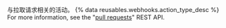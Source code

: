 与拉取请求相关的活动。 {% data reusables.webhooks.action_type_desc %} For more information, see the "[pull requests](/v3/pulls/)" REST API.
